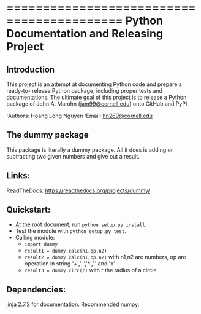 ==========================================
Python Documentation and Releasing Project
==========================================


Introduction
------------

This project is an attempt at documenting Python code and prepare a ready-to-
release Python package, including proper tests and documentations. The ultimate 
goal of this project is to release a Python package of John A. Marohn 
(jam99@cornell.edu) onto GitHub and PyPI.

:Authors: Hoang Long Nguyen
:Email: hn269@cornell.edu

The dummy package
-----------------

This package is literally a dummy package. All it does is adding or subtracting 
two given numbers and give out a result.

Links:
------

ReadTheDocs: https://readthedocs.org/projects/dummy/

Quickstart:
-----------

+ At the root document, run ``python setup.py install``.
+ Test the module with ``python setup.py test``.
+ Calling module:
	- ``import dummy``
	- ``result1 = dummy.calc(n1,op,n2)``
	- ``result2 = dummy.calc(n1,op,n2)`` with n1,n2 are numbers, op are operation in string '+','-','*','.' and 'x'
	- ``result3 = dummy.circ(r)`` with r the radius of a circle

Dependencies:
-------------

jinja 2.7.2 for documentation.
Recommended numpy.

